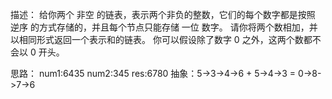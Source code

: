描述：
给你两个 非空 的链表，表示两个非负的整数，它们的每个数字都是按照 逆序 的方式存储的，并且每个节点只能存储 一位 数字。
请你将两个数相加，并以相同形式返回一个表示和的链表。
你可以假设除了数字 0 之外，这两个数都不会以 0 开头。

思路：
num1:6435 num2:345 res:6780
抽象：5->3->4->6 + 5->4->3 = 0->8->7->6

